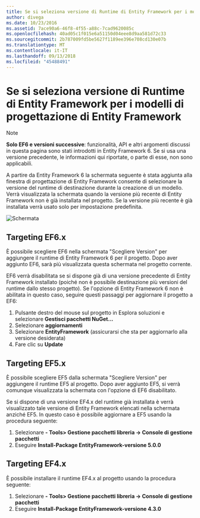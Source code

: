 ```yaml
---
title: Se si seleziona versione di Runtime di Entity Framework per i modelli della finestra di progettazione di Entity Framework - Entity Framework 6
author: divega
ms.date: 10/23/2016
ms.assetid: 7ace90a6-46f8-4f55-a88c-7cad9620085c
ms.openlocfilehash: 40ad05c1f015e6a51150d04eee8d9aa581d72c33
ms.sourcegitcommit: 2b787009fd5be5627f1189ee396e708cd130e07b
ms.translationtype: MT
ms.contentlocale: it-IT
ms.lasthandoff: 09/13/2018
ms.locfileid: "45488491"
---
```

# <a name="selecting-entity-framework-runtime-version-for-ef-designer-models"></a>Se si seleziona versione di Runtime di Entity Framework per i modelli di progettazione di Entity Framework
> [!NOTE]
> **Solo EF6 e versioni successive**: funzionalità, API e altri argomenti discussi in questa pagina sono stati introdotti in Entity Framework 6. Se si usa una versione precedente, le informazioni qui riportate, o parte di esse, non sono applicabili.

A partire da Entity Framework 6 la schermata seguente è stata aggiunta alla finestra di progettazione di Entity Framework consente di selezionare la versione del runtime di destinazione durante la creazione di un modello. Verrà visualizzata la schermata quando la versione più recente di Entity Framework non è già installata nel progetto. Se la versione più recente è già installata verrà usato solo per impostazione predefinita.

![Schermata](~/ef6/media/screen.png)


## <a name="targeting-ef6x"></a>Targeting EF6.x

È possibile scegliere EF6 nella schermata "Scegliere Version" per aggiungere il runtime di Entity Framework 6 per il progetto. Dopo aver aggiunto EF6, sarà più visualizzata questa schermata nel progetto corrente.

EF6 verrà disabilitata se si dispone già di una versione precedente di Entity Framework installato (poiché non è possibile destinazione più versioni del runtime dallo stesso progetto). Se l'opzione di Entity Framework 6 non è abilitata in questo caso, seguire questi passaggi per aggiornare il progetto a EF6:

1.  Pulsante destro del mouse sul progetto in Esplora soluzioni e selezionare **Gestisci pacchetti NuGet...**
2.  Selezionare **aggiornamenti**
3.  Selezionare **EntityFramework** (assicurarsi che sta per aggiornarlo alla versione desiderata)
4.  Fare clic su **Update**

 

## <a name="targeting-ef5x"></a>Targeting EF5.x

È possibile scegliere EF5 dalla schermata "Scegliere Version" per aggiungere il runtime EF5 al progetto. Dopo aver aggiunto EF5, si verrà comunque visualizzata la schermata con l'opzione di EF6 disabilitato.

Se si dispone di una versione EF4.x del runtime già installata è verrà visualizzato tale versione di Entity Framework elencati nella schermata anziché EF5. In questo caso è possibile aggiornare a EF5 usando la procedura seguente:

1.  Selezionare **- Tools&gt; Gestione pacchetti libreria -&gt; Console di gestione pacchetti**
2.  Eseguire **Install-Package EntityFramework-versione 5.0.0**

 

## <a name="targeting-ef4x"></a>Targeting EF4.x

È possibile installare il runtime EF4.x al progetto usando la procedura seguente:

1.  Selezionare **- Tools&gt; Gestione pacchetti libreria -&gt; Console di gestione pacchetti**
2.  Eseguire **Install-Package EntityFramework-versione 4.3.0**
